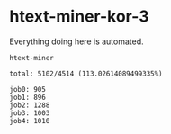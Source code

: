 # htext-miner-kor-3

Everything doing here is automated.

```
htext-miner

total: 5102/4514 (113.02614089499335%)

job0: 905
job1: 896
job2: 1288
job3: 1003
job4: 1010
```
